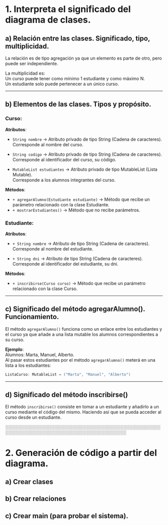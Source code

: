 # 1. Interpreta el significado del diagrama de clases.

## a) Relación entre las clases. Significado, tipo, multiplicidad.

La relación es de tipo agregación ya que un elemento es parte de otro, pero puede ser independiente.

La multiplicidad es:  
Un curso puede tener como mínimo 1 estudiante y como máximo N.  
Un estudiante solo puede pertenecer a un único curso.

---

## b) Elementos de las clases. Tipos y propósito.

### **Curso**:
**Atributos**:  
- `String nombre` → Atributo privado de tipo String (Cadena de caracteres).  
  Corresponde al nombre del curso.  

- `String codigo` → Atributo privado de tipo String (Cadena de caracteres).  
  Corresponde al identificador del curso, su código.  

- `MutableList estudiantes` → Atributo privado de tipo MutableList (Lista Mutable).  
  Corresponde a los alumnos integrantes del curso.  

**Métodos**:  
- `+ agregarAlumno(Estudiante estudiante)` → Método que recibe un parámetro relacionado con la clase Estudiante.  
- `+ mostrarEstudiantes()` → Método que no recibe parámetros.  

### **Estudiante**:
**Atributos**:  
- `+ String nombre` → Atributo de tipo String (Cadena de caracteres).  
  Corresponde al nombre del estudiante.  

- `+ String dni` → Atributo de tipo String (Cadena de caracteres).  
  Corresponde al identificador del estudiante, su dni.  

**Métodos**:  
- `+ inscribirse(Curso curso)` → Método que recibe un parámetro relacionado con la clase Curso.  

---

## c) Significado del método agregarAlumno(). Funcionamiento.

El método `agregarAlumno()` funciona como un enlace entre los estudiantes y el curso ya que añade a una lista mutable los alumnos correspondientes a su curso.

**Ejemplo**:  
Alumnos: Marta, Manuel, Alberto.  
Al pasar estos estudiantes por el método `agregarAlumno()` meterá en una lista a los estudiantes:  

```kotlin
ListaCurso: MutableList = ("Marta", "Manuel", "Alberto")
````

___

## d) Significado del método inscribirse()
El método `inscribirse()` consiste en tomar a un estudiante y añadirlo a un curso mediante el código del mismo. Haciendo así que se pueda acceder al curso desde un estudiante.

░░░░░░░░░░░░░░░░░░░░░░░░░░░░░░░░░░░░░░░░░░░░░░░░░░░░░░░░░░░░░░░░░░░░░░░░░░░░░░░░░░░░░░░░░

# 2. Generación de código a partir del diagrama. 

## a) Crear clases

## b) Crear relaciones

## c) Crear main (para probar el sistema).
